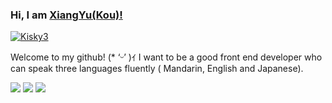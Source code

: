 ### Hi, I am [XiangYu(Kou)!](https://Kisky3.github.io)
<a href="https://github.com/Kisky3/Kisky3/">
    <img src="https://komarev.com/ghpvc/?username=Kisky3" alt="Kisky3" />
</a>

Welcome to my github! (* ‘ᵕ’ )ｲ
I want to be a good front end developer who can speak three languages fluently ( Mandarin, English and Japanese).


<!-- <a href="http://twitter.com/koko01260126">
   <img height="20" src="https://img.shields.io/twitter/follow/koko01260126?label=Twitter&logo=twitter&style=flat" />
</a>
  
<p align="center">
<img width="100%" alt="2021-04-13 13 11 13" src="https://user-images.githubusercontent.com/23165804/115561630-b657f300-a2f0-11eb-8f6c-bb30b7d52b0c.gif"
<span>Big sister is watching you. ⚡ </span>
</p> -->

![](https://github-profile-summary-cards.vercel.app/api/cards/profile-details?username=Kisky3&theme=nord_bright)
![](https://github-profile-summary-cards.vercel.app/api/cards/repos-per-language?username=kisky3&theme=nord_bright)
![](https://github-profile-summary-cards.vercel.app/api/cards/stats?username=kisky3&theme=nord_bright)

<!--
**Kisky3/Kisky3** is a ✨ _special_ ✨ repository because its `README.md` (this file) appears on your GitHub profile.

Here are some ideas to get you started:

- 🔭 I’m currently working on ...
- 🌱 I’m currently learning ...
- 👯 I’m looking to collaborate on ...
- 🤔 I’m looking for help with ...
- 💬 Ask me about ...
- 📫 How to reach me: ...
- 😄 Pronouns: ...
- ⚡ Fun fact: ...
-->

